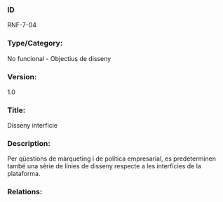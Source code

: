 ### ID
RNF-7-04
### Type/Category:
No funcional - Objectius de disseny
### Version:
1.0
### Title:
Disseny interfície
### Description:
Per qüestions de màrqueting i de política empresarial, es predeterminen també una sèrie de línies de disseny respecte a les interfícies de la plataforma.
### Relations:
